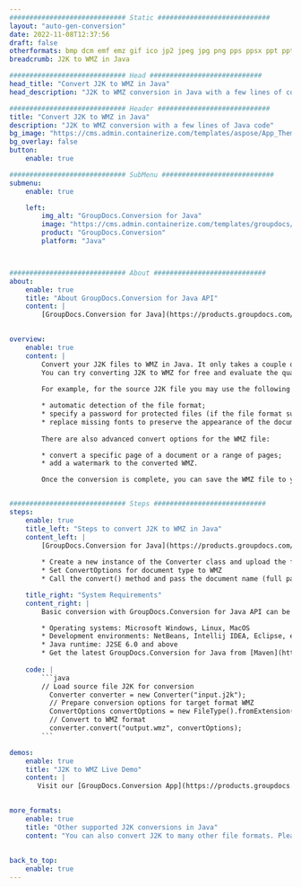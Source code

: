 ```yaml
---
############################# Static ############################
layout: "auto-gen-conversion"
date: 2022-11-08T12:37:56
draft: false
otherformats: bmp dcm emf emz gif ico jp2 jpeg jpg png pps ppsx ppt pptx psb psd svg svgz tga tif tiff webp wmf wmz
breadcrumb: J2K to WMZ in Java

############################# Head ############################
head_title: "Convert J2K to WMZ in Java"
head_description: "J2K to WMZ conversion in Java with a few lines of code. Convert over 160 file formats using the GroupDocs document conversion API for Java"

############################# Header ############################
title: "Convert J2K to WMZ in Java"
description: "J2K to WMZ conversion with a few lines of Java code"
bg_image: "https://cms.admin.containerize.com/templates/aspose/App_Themes/V3/images/bg/header1.png"
bg_overlay: false
button:
    enable: true

############################# SubMenu ############################
submenu:
    enable: true

    left:
        img_alt: "GroupDocs.Conversion for Java"
        image: "https://cms.admin.containerize.com/templates/groupdocs/images/product-logos/90x90-noborder/groupdocs-conversion-java.png"
        product: "GroupDocs.Conversion"
        platform: "Java"



############################# About ############################
about:
    enable: true
    title: "About GroupDocs.Conversion for Java API"
    content: |
        [GroupDocs.Conversion for Java](https://products.groupdocs.com/conversion/java/) is an advanced file format conversion API for converting between popular image and document formats such as Microsoft Office, OpenDocument, PDF, HTML, email, CAD. and much more with just a few lines of code. The native API automatically detects the formats of the original documents and offers many options for customizing the converted documents. Along with the function of extracting information from a document, it also supports caching of the conversion results to the local disk by default. However, any type of cache storage can be supported by implementing the appropriate interfaces - Amazon S3, Dropbox, Google Drive, Windows Azure, Reddis, or any others.
    

overview:
    enable: true
    content: |
        Convert your J2K files to WMZ in Java. It only takes a couple of lines of Java code on any platform of your choice, such as Windows, Linux, macOS.
        You can try converting J2K to WMZ for free and evaluate the quality of the conversion results. Along with simple file conversion scripts, you can try more sophisticated options for loading the J2K source file and storing the WMZ output. 
        
        For example, for the source J2K file you may use the following load options:

        * automatic detection of the file format;
        * specify a password for protected files (if the file format supports it);
        * replace missing fonts to preserve the appearance of the document.
        
        There are also advanced convert options for the WMZ file:

        * convert a specific page of a document or a range of pages;
        * add a watermark to the converted WMZ.

        Once the conversion is complete, you can save the WMZ file to your local file path or to any third party storage such as FTP, Amazon S3, Google Drive, Dropbox etc. Please note - to convert J2K to WMZ, you do not need to install any additional software, such as MS Office, Open Office, Adobe Acrobat Reader etc.


############################# Steps ############################
steps:
    enable: true
    title_left: "Steps to convert J2K to WMZ in Java"
    content_left: |
        [GroupDocs.Conversion for Java](https://products.groupdocs.com/conversion/java/) allows developers to easily convert J2K file to WMZ with a few lines of code.
        
        * Create a new instance of the Converter class and upload the file J2K with the full path
        * Set ConvertOptions for document type to WMZ
        * Call the convert() method and pass the document name (full path) and format (WMZ) as a parameter

    title_right: "System Requirements"
    content_right: |
        Basic conversion with GroupDocs.Conversion for Java API can be done with just a few lines of code. Our APIs are supported on all major platforms and operating systems. Before executing the code below, make sure you have the following prerequisites installed on your system.

        * Operating systems: Microsoft Windows, Linux, MacOS
        * Development environments: NetBeans, Intellij IDEA, Eclipse, etc.
        * Java runtime: J2SE 6.0 and above
        * Get the latest GroupDocs.Conversion for Java from [Maven](https://repository.groupdocs.com/webapp/#/artifacts/browse/tree/General/repo/com/groupdocs/groupdocs-conversion)
         
    code: |
        ```java    
        // Load source file J2K for conversion
          Converter converter = new Converter("input.j2k");
          // Prepare conversion options for target format WMZ
          ConvertOptions convertOptions = new FileType().fromExtension("wmz").getConvertOptions();
          // Convert to WMZ format
          converter.convert("output.wmz", convertOptions);
        ```

demos:
    enable: true
    title: "J2K to WMZ Live Demo"
    content: |
       Visit our [GroupDocs.Conversion App](https://products.groupdocs.app/conversion/family) website and try J2K to WMZ conversion now. The free demo has the following benefits
          

more_formats:
    enable: true
    title: "Other supported J2K conversions in Java"
    content: "You can also convert J2K to many other file formats. Please see the list below."
       
       
back_to_top:
    enable: true
---
```

